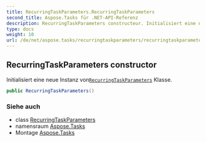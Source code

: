 ```yaml
---
title: RecurringTaskParameters.RecurringTaskParameters
second_title: Aspose.Tasks für .NET-API-Referenz
description: RecurringTaskParameters constructeur. Initialisiert eine neue Instanz vonRecurringTaskParameters Klasse.
type: docs
weight: 10
url: /de/net/aspose.tasks/recurringtaskparameters/recurringtaskparameters/
---
```

## RecurringTaskParameters constructor

Initialisiert eine neue Instanz von[`RecurringTaskParameters`](../) Klasse.

```csharp
public RecurringTaskParameters()
```

### Siehe auch

* class [RecurringTaskParameters](../)
* namensraum [Aspose.Tasks](../../recurringtaskparameters/)
* Montage [Aspose.Tasks](../../../)


